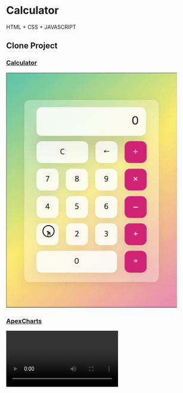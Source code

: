 # Calculator
HTML + CSS + JAVASCRIPT

## Clone Project

### [Calculator](./Calculator/)

![Calculator](/Preview/calculator.gif)

### [ApexCharts](./ApexCharts/)

<video src="./Preview/apex-chart.mp4" controls="controls" style="max-width: 300px;">
</video>
